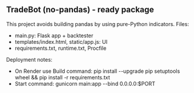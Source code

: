 TradeBot (no-pandas) - ready package
-----------------------------------
This project avoids building pandas by using pure-Python indicators.
Files:
- main.py: Flask app + backtester
- templates/index.html, static/app.js: UI
- requirements.txt, runtime.txt, Procfile

Deployment notes:
- On Render use Build command:
  pip install --upgrade pip setuptools wheel && pip install -r requirements.txt
- Start command:
  gunicorn main:app --bind 0.0.0.0:$PORT
